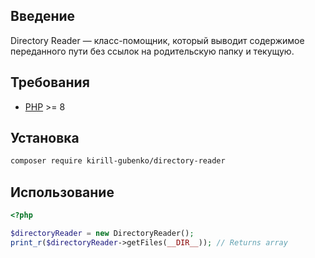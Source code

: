## Введение

Directory Reader — класс-помощник, который выводит содержимое переданного пути без ссылок на родительскую папку и текущую.

## Требования

- [PHP](https://php.net) >= 8

## Установка

```bash
composer require kirill-gubenko/directory-reader
```

## Использование

```php
<?php

$directoryReader = new DirectoryReader();
print_r($directoryReader->getFiles(__DIR__)); // Returns array
```

